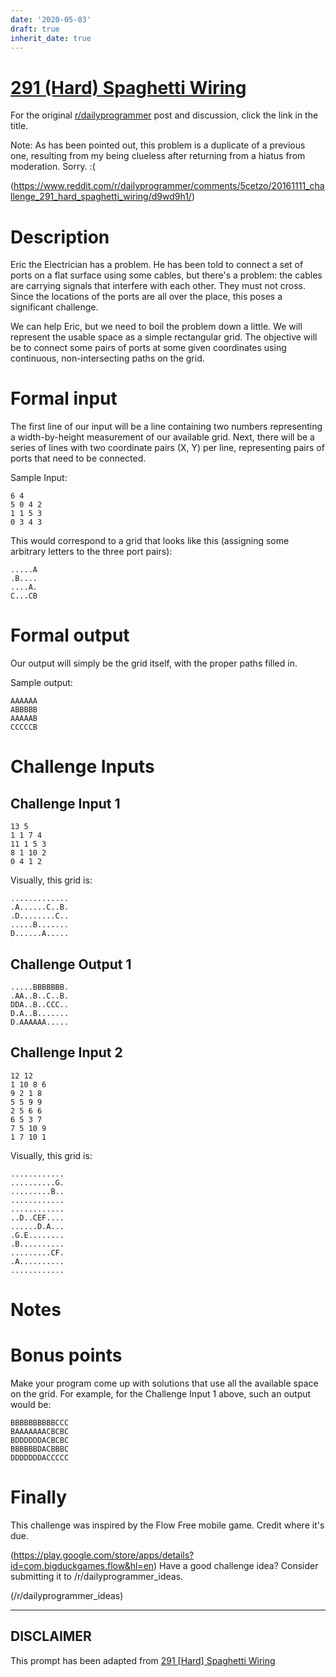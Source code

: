 ```yaml
---
date: '2020-05-03'
draft: true
inherit_date: true
---
```


# [291 (Hard) Spaghetti Wiring](https://www.reddit.com/r/dailyprogrammer/comments/5cetzo/20161111_challenge_291_hard_spaghetti_wiring/)

For the original [r/dailyprogrammer](https://www.reddit.com/r/dailyprogrammer/) post and discussion, click the link in the title.

Note: As has been pointed out, this problem is a duplicate of a previous one, resulting from my being clueless after returning from a hiatus from moderation. Sorry. :(

(https://www.reddit.com/r/dailyprogrammer/comments/5cetzo/20161111_challenge_291_hard_spaghetti_wiring/d9wd9h1/)
# Description
Eric the Electrician has a problem. He has been told to connect a set of ports on a flat surface using some cables, but there's a problem: the cables are carrying signals that interfere with each other. They must not cross. Since the locations of the ports are all over the place, this poses a significant challenge.

We can help Eric, but we need to boil the problem down a little. We will represent the usable space as a simple rectangular grid. The objective will be to connect some pairs of ports at some given coordinates using continuous, non-intersecting paths on the grid.

# Formal input
The first line of our input will be a line containing two numbers representing a width-by-height measurement of our available grid. Next, there will be a series of lines with two coordinate pairs (X, Y) per line, representing pairs of ports that need to be connected.

Sample Input:


```
6 4
5 0 4 2
1 1 5 3
0 3 4 3
```
This would correspond to a grid that looks like this (assigning some arbitrary letters to the three port pairs):


```
.....A
.B....
....A.
C...CB
```
# Formal output
Our output will simply be the grid itself, with the proper paths filled in.

Sample output:


```
AAAAAA
ABBBBB
AAAAAB
CCCCCB
```
# Challenge Inputs
## Challenge Input 1

```
13 5
1 1 7 4
11 1 5 3
8 1 10 2
0 4 1 2
```
Visually, this grid is:


```
.............
.A......C..B.
.D........C..
.....B.......
D......A.....
```
## Challenge Output 1

```
.....BBBBBBB.
.AA..B..C..B.
DDA..B..CCC..
D.A..B.......
D.AAAAAA.....
```
## Challenge Input 2

```
12 12
1 10 8 6
9 2 1 8
5 5 9 9
2 5 6 6
6 5 3 7
7 5 10 9
1 7 10 1
```
Visually, this grid is:


```
............
..........G.
.........B..
............
............
..D..CEF....
......D.A...
.G.E........
.B..........
.........CF.
.A..........
............
```
# Notes
# Bonus points
Make your program come up with solutions that use all the available space on the grid. For example, for the Challenge Input 1 above, such an output would be:


```
BBBBBBBBBBCCC
BAAAAAAACBCBC
BDDDDDDACBCBC
BBBBBBDACBBBC
DDDDDDDACCCCC
```
# Finally
This challenge was inspired by the Flow Free mobile game. Credit where it's due. 

(https://play.google.com/store/apps/details?id=com.bigduckgames.flow&hl=en)
Have a good challenge idea? Consider submitting it to /r/dailyprogrammer_ideas.

(/r/dailyprogrammer_ideas)

----
## **DISCLAIMER**
This prompt has been adapted from [291 [Hard] Spaghetti Wiring](https://www.reddit.com/r/dailyprogrammer/comments/5cetzo/20161111_challenge_291_hard_spaghetti_wiring/
)

